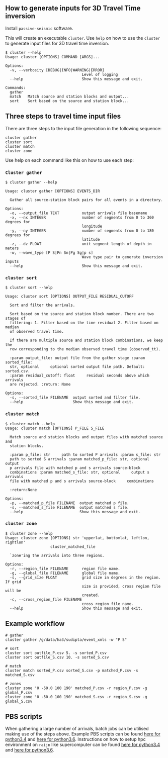## How to generate inputs for 3D Travel Time inversion

Install `passive-seismic` software.

This will create an executable `cluster`. Use `help` on how to use the 
`cluster` to generate input files for 3D travel time inversion.

    $ cluster --help
    Usage: cluster [OPTIONS] COMMAND [ARGS]...

    Options:
      -v, --verbosity [DEBUG|INFO|WARNING|ERROR]
                                      Level of logging
      --help                          Show this message and exit.
    
    Commands:
      gather
      match   Match source and station blocks and output...
      sort    Sort based on the source and station block...

    
## Three steps to travel time input files

There are three steps to the input file generation in the following sequence:

    cluster gather
    cluster sort
    cluster match
    cluster zone
    
Use help on each command like this on how to use each step:


### `Cluster gather`
    $ cluster gather --help
    
    Usage: cluster gather [OPTIONS] EVENTS_DIR
    
      Gather all source-station block pairs for all events in a directory.
    
    Options:
      -o, --output_file TEXT          output arrivals file basename
      -x, --nx INTEGER                number of segments from 0 to 360 degrees for
                                      longitude
      -y, --ny INTEGER                number of segments from 0 to 180 degrees for
                                      latitude
      -z, --dz FLOAT                  unit segment length of depth in meters
      -w, --wave_type [P S|Pn Sn|Pg Sg|p s]
                                      Wave type pair to generate inversion inputs
      --help                          Show this message and exit.

### `cluster sort`

    $ cluster sort --help
    
    Usage: cluster sort [OPTIONS] OUTPUT_FILE RESIDUAL_CUTOFF
    
      Sort and filter the arrivals.
    
      Sort based on the source and station block number. There are two stages of
      filtering: 1. Filter based on the time residual 2. Filter based on median
      of observed travel time.
    
      If there are multiple source and station block combinations, we keep the
      row corresponding to the median observed travel time (observed_tt).
    
      :param output_file: output file from the gather stage :param sorted_file:
      str, optional     optional sorted output file path. Default: sorted.csv.
      :param residual_cutoff: float     residual seconds above which arrivals
      are rejected. :return: None
    
    Options:
      -s, --sorted_file FILENAME  output sorted and filter file.
      --help                      Show this message and exit.

### `cluster match`

    $ cluster match --help
    Usage: cluster match [OPTIONS] P_FILE S_FILE
    
      Match source and station blocks and output files with matched source and
      station blocks.
    
      :param p_file: str     path to sorted P arrivals :param s_file: str
      path to sorted S arrivals :param matched_p_file: str, optional     output
      p arrivals file with matched p and s arrivals source-block
      combinations :param matched_s_file: str, optional     output s arrivals
      file with matched p and s arrivals source-block     combinations
    
      :return:None
    
    Options:
      -p, --matched_p_file FILENAME  output matched p file.
      -s, --matched_s_file FILENAME  output matched s file.
      --help                         Show this message and exit.
 

### `cluster zone`
    $ cluster zone --help
    Usage: cluster zone [OPTIONS] str 'upperlat, bottomlat, leftlon, rightlon'
                        cluster_matched_file
    
      `zone'ing the arrivals into three regions.
    
    Options:
      -r, --region_file FILENAME      region file name.
      -g, --global_file FILENAME      global file name.
      -s, --grid_size FLOAT           grid size in degrees in the region. If grid
                                      size is provided, cross region file will be
                                      created.
      -c, --cross_region_file FILENAME
                                      cross region file name.
      --help                          Show this message and exit.



## Example workflow
    
    # gather
    cluster gather /g/data/ha3/sudipta/event_xmls -w "P S"
    
    # sort
    cluster sort outfile_P.csv 5. -s sorted_P.csv
    cluster sort outfile_S.csv 10. -s sorted_S.csv

    # match
    cluster match sorted_P.csv sorted_S.csv -p matched_P.csv -s matched_S.csv

    # zones
    cluster zone '0 -50.0 100 190' matched_P.csv -r region_P.csv -g global_P.csv
    cluster zone '0 -50.0 100 190' matched_S.csv -r region_S.csv -g global_S.csv
    
## PBS scripts

When gathering a large number of arrivals, batch jobs can be utilised making use
 of the steps above. Example PBS scripts can be found [here for python3.4](../../hpc/cluster.sh) and 
[here for python3.6](../../hpc/cluster36.sh). Instructions on how to setup hpc 
environment on `raijn` like supercomputer can be found [here for python3.4](../../hpc/README.rst) and 
[here for python3.6](../../hpc/READMEPY36.sh).
